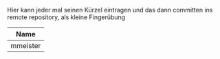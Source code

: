Hier kann jeder mal seinen Kürzel eintragen und das dann committen ins remote repository, als kleine Fingerübung

| Name                  |
| --------------------- |
| mmeister              |
